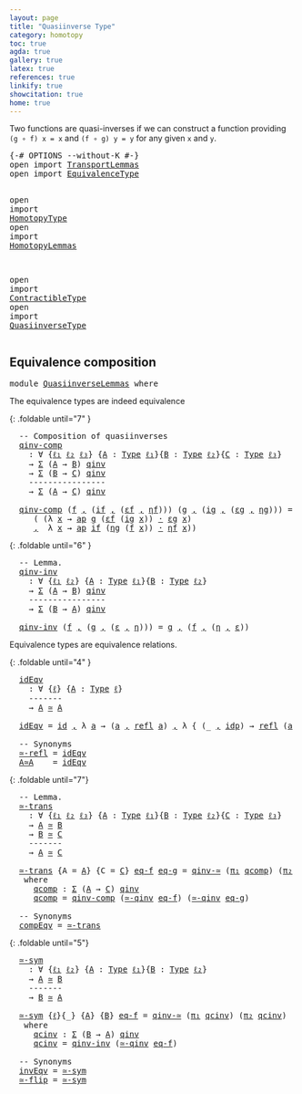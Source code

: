 ```yaml
---
layout: page
title: "Quasiinverse Type"
category: homotopy
toc: true
agda: true
gallery: true
latex: true
references: true
linkify: true
showcitation: true
home: true
---
```


Two functions are quasi-inverses if we can construct a function providing
`(g ∘ f) x = x` and `(f ∘ g) y = y` for any given `x` and `y`.

<div class="hide" >
<pre class="Agda">
<a id="348" class="Symbol">{-#</a> <a id="352" class="Keyword">OPTIONS</a> <a id="360" class="Pragma">--without-K</a> <a id="372" class="Symbol">#-}</a>
<a id="376" class="Keyword">open</a> <a id="381" class="Keyword">import</a> <a id="388" href="TransportLemmas.html" class="Module">TransportLemmas</a>
<a id="404" class="Keyword">open</a> <a id="409" class="Keyword">import</a> <a id="416" href="EquivalenceType.html" class="Module">EquivalenceType</a>

<a id="433" class="Keyword">open</a> <a id="438" class="Keyword">import</a> <a id="445" href="HomotopyType.html" class="Module">HomotopyType</a>
<a id="458" class="Keyword">open</a> <a id="463" class="Keyword">import</a> <a id="470" href="HomotopyLemmas.html" class="Module">HomotopyLemmas</a>

<a id="486" class="Keyword">open</a> <a id="491" class="Keyword">import</a> <a id="498" href="ContractibleType.html" class="Module">ContractibleType</a>
<a id="515" class="Keyword">open</a> <a id="520" class="Keyword">import</a> <a id="527" href="QuasiinverseType.html" class="Module">QuasiinverseType</a>
</pre>
</div>

## Equivalence composition

<pre class="Agda">
<a id="604" class="Keyword">module</a> <a id="611" href="QuasiinverseLemmas.html" class="Module">QuasiinverseLemmas</a> <a id="630" class="Keyword">where</a>
</pre>

The equivalence types are indeed equivalence

{: .foldable until="7" }
<pre class="Agda">
  <a id="734" class="Comment">-- Composition of quasiinverses</a>
  <a id="qinv-comp"></a><a id="768" href="QuasiinverseLemmas.html#768" class="Function">qinv-comp</a>
    <a id="782" class="Symbol">:</a> <a id="784" class="Symbol">∀</a> <a id="786" class="Symbol">{</a><a id="787" href="QuasiinverseLemmas.html#787" class="Bound">ℓ₁</a> <a id="790" href="QuasiinverseLemmas.html#790" class="Bound">ℓ₂</a> <a id="793" href="QuasiinverseLemmas.html#793" class="Bound">ℓ₃</a><a id="795" class="Symbol">}</a> <a id="797" class="Symbol">{</a><a id="798" href="QuasiinverseLemmas.html#798" class="Bound">A</a> <a id="800" class="Symbol">:</a> <a id="802" href="Intro.html#1442" class="Function">Type</a> <a id="807" href="QuasiinverseLemmas.html#787" class="Bound">ℓ₁</a><a id="809" class="Symbol">}{</a><a id="811" href="QuasiinverseLemmas.html#811" class="Bound">B</a> <a id="813" class="Symbol">:</a> <a id="815" href="Intro.html#1442" class="Function">Type</a> <a id="820" href="QuasiinverseLemmas.html#790" class="Bound">ℓ₂</a><a id="822" class="Symbol">}{</a><a id="824" href="QuasiinverseLemmas.html#824" class="Bound">C</a> <a id="826" class="Symbol">:</a> <a id="828" href="Intro.html#1442" class="Function">Type</a> <a id="833" href="QuasiinverseLemmas.html#793" class="Bound">ℓ₃</a><a id="835" class="Symbol">}</a>
    <a id="841" class="Symbol">→</a> <a id="843" href="BasicTypes.html#1401" class="Record">Σ</a> <a id="845" class="Symbol">(</a><a id="846" href="QuasiinverseLemmas.html#798" class="Bound">A</a> <a id="848" class="Symbol">→</a> <a id="850" href="QuasiinverseLemmas.html#811" class="Bound">B</a><a id="851" class="Symbol">)</a> <a id="853" href="QuasiinverseType.html#732" class="Function">qinv</a>
    <a id="862" class="Symbol">→</a> <a id="864" href="BasicTypes.html#1401" class="Record">Σ</a> <a id="866" class="Symbol">(</a><a id="867" href="QuasiinverseLemmas.html#811" class="Bound">B</a> <a id="869" class="Symbol">→</a> <a id="871" href="QuasiinverseLemmas.html#824" class="Bound">C</a><a id="872" class="Symbol">)</a> <a id="874" href="QuasiinverseType.html#732" class="Function">qinv</a>
    <a id="883" class="Comment">----------------</a>
    <a id="904" class="Symbol">→</a> <a id="906" href="BasicTypes.html#1401" class="Record">Σ</a> <a id="908" class="Symbol">(</a><a id="909" href="QuasiinverseLemmas.html#798" class="Bound">A</a> <a id="911" class="Symbol">→</a> <a id="913" href="QuasiinverseLemmas.html#824" class="Bound">C</a><a id="914" class="Symbol">)</a> <a id="916" href="QuasiinverseType.html#732" class="Function">qinv</a>

  <a id="924" href="QuasiinverseLemmas.html#768" class="Function">qinv-comp</a> <a id="934" class="Symbol">(</a><a id="935" href="QuasiinverseLemmas.html#935" class="Bound">f</a> <a id="937" href="BasicTypes.html#1479" class="InductiveConstructor Operator">,</a> <a id="939" class="Symbol">(</a><a id="940" href="QuasiinverseLemmas.html#940" class="Bound">if</a> <a id="943" href="BasicTypes.html#1479" class="InductiveConstructor Operator">,</a> <a id="945" class="Symbol">(</a><a id="946" href="QuasiinverseLemmas.html#946" class="Bound">εf</a> <a id="949" href="BasicTypes.html#1479" class="InductiveConstructor Operator">,</a> <a id="951" href="QuasiinverseLemmas.html#951" class="Bound">ηf</a><a id="953" class="Symbol">)))</a> <a id="957" class="Symbol">(</a><a id="958" href="QuasiinverseLemmas.html#958" class="Bound">g</a> <a id="960" href="BasicTypes.html#1479" class="InductiveConstructor Operator">,</a> <a id="962" class="Symbol">(</a><a id="963" href="QuasiinverseLemmas.html#963" class="Bound">ig</a> <a id="966" href="BasicTypes.html#1479" class="InductiveConstructor Operator">,</a> <a id="968" class="Symbol">(</a><a id="969" href="QuasiinverseLemmas.html#969" class="Bound">εg</a> <a id="972" href="BasicTypes.html#1479" class="InductiveConstructor Operator">,</a> <a id="974" href="QuasiinverseLemmas.html#974" class="Bound">ηg</a><a id="976" class="Symbol">)))</a> <a id="980" class="Symbol">=</a> <a id="982" class="Symbol">(</a><a id="983" href="QuasiinverseLemmas.html#958" class="Bound">g</a> <a id="985" href="BasicFunctions.html#910" class="Function Operator">∘</a> <a id="987" href="QuasiinverseLemmas.html#935" class="Bound">f</a><a id="988" class="Symbol">)</a> <a id="990" href="BasicTypes.html#1479" class="InductiveConstructor Operator">,</a> <a id="992" class="Symbol">((</a><a id="994" href="QuasiinverseLemmas.html#940" class="Bound">if</a> <a id="997" href="BasicFunctions.html#910" class="Function Operator">∘</a> <a id="999" href="QuasiinverseLemmas.html#963" class="Bound">ig</a><a id="1001" class="Symbol">)</a> <a id="1003" href="BasicTypes.html#1479" class="InductiveConstructor Operator">,</a>
     <a id="1010" class="Symbol">(</a> <a id="1012" class="Symbol">(λ</a> <a id="1015" href="QuasiinverseLemmas.html#1015" class="Bound">x</a> <a id="1017" class="Symbol">→</a> <a id="1019" href="AlgebraOnPaths.html#442" class="Function">ap</a> <a id="1022" href="QuasiinverseLemmas.html#958" class="Bound">g</a> <a id="1024" class="Symbol">(</a><a id="1025" href="QuasiinverseLemmas.html#946" class="Bound">εf</a> <a id="1028" class="Symbol">(</a><a id="1029" href="QuasiinverseLemmas.html#963" class="Bound">ig</a> <a id="1032" href="QuasiinverseLemmas.html#1015" class="Bound">x</a><a id="1033" class="Symbol">))</a> <a id="1036" href="EqualityType.html#2151" class="Function Operator">·</a> <a id="1038" href="QuasiinverseLemmas.html#969" class="Bound">εg</a> <a id="1041" href="QuasiinverseLemmas.html#1015" class="Bound">x</a><a id="1042" class="Symbol">)</a>
     <a id="1049" href="BasicTypes.html#1479" class="InductiveConstructor Operator">,</a>  <a id="1052" class="Symbol">λ</a> <a id="1054" href="QuasiinverseLemmas.html#1054" class="Bound">x</a> <a id="1056" class="Symbol">→</a> <a id="1058" href="AlgebraOnPaths.html#442" class="Function">ap</a> <a id="1061" href="QuasiinverseLemmas.html#940" class="Bound">if</a> <a id="1064" class="Symbol">(</a><a id="1065" href="QuasiinverseLemmas.html#974" class="Bound">ηg</a> <a id="1068" class="Symbol">(</a><a id="1069" href="QuasiinverseLemmas.html#935" class="Bound">f</a> <a id="1071" href="QuasiinverseLemmas.html#1054" class="Bound">x</a><a id="1072" class="Symbol">))</a> <a id="1075" href="EqualityType.html#2151" class="Function Operator">·</a> <a id="1077" href="QuasiinverseLemmas.html#951" class="Bound">ηf</a> <a id="1080" href="QuasiinverseLemmas.html#1054" class="Bound">x</a><a id="1081" class="Symbol">))</a>
</pre>

{: .foldable until="6" }
<pre class="Agda">
  <a id="1136" class="Comment">-- Lemma.</a>
  <a id="qinv-inv"></a><a id="1148" href="QuasiinverseLemmas.html#1148" class="Function">qinv-inv</a>
    <a id="1161" class="Symbol">:</a> <a id="1163" class="Symbol">∀</a> <a id="1165" class="Symbol">{</a><a id="1166" href="QuasiinverseLemmas.html#1166" class="Bound">ℓ₁</a> <a id="1169" href="QuasiinverseLemmas.html#1169" class="Bound">ℓ₂</a><a id="1171" class="Symbol">}</a> <a id="1173" class="Symbol">{</a><a id="1174" href="QuasiinverseLemmas.html#1174" class="Bound">A</a> <a id="1176" class="Symbol">:</a> <a id="1178" href="Intro.html#1442" class="Function">Type</a> <a id="1183" href="QuasiinverseLemmas.html#1166" class="Bound">ℓ₁</a><a id="1185" class="Symbol">}{</a><a id="1187" href="QuasiinverseLemmas.html#1187" class="Bound">B</a> <a id="1189" class="Symbol">:</a> <a id="1191" href="Intro.html#1442" class="Function">Type</a> <a id="1196" href="QuasiinverseLemmas.html#1169" class="Bound">ℓ₂</a><a id="1198" class="Symbol">}</a>
    <a id="1204" class="Symbol">→</a> <a id="1206" href="BasicTypes.html#1401" class="Record">Σ</a> <a id="1208" class="Symbol">(</a><a id="1209" href="QuasiinverseLemmas.html#1174" class="Bound">A</a> <a id="1211" class="Symbol">→</a> <a id="1213" href="QuasiinverseLemmas.html#1187" class="Bound">B</a><a id="1214" class="Symbol">)</a> <a id="1216" href="QuasiinverseType.html#732" class="Function">qinv</a>
    <a id="1225" class="Comment">----------------</a>
    <a id="1246" class="Symbol">→</a> <a id="1248" href="BasicTypes.html#1401" class="Record">Σ</a> <a id="1250" class="Symbol">(</a><a id="1251" href="QuasiinverseLemmas.html#1187" class="Bound">B</a> <a id="1253" class="Symbol">→</a> <a id="1255" href="QuasiinverseLemmas.html#1174" class="Bound">A</a><a id="1256" class="Symbol">)</a> <a id="1258" href="QuasiinverseType.html#732" class="Function">qinv</a>

  <a id="1266" href="QuasiinverseLemmas.html#1148" class="Function">qinv-inv</a> <a id="1275" class="Symbol">(</a><a id="1276" href="QuasiinverseLemmas.html#1276" class="Bound">f</a> <a id="1278" href="BasicTypes.html#1479" class="InductiveConstructor Operator">,</a> <a id="1280" class="Symbol">(</a><a id="1281" href="QuasiinverseLemmas.html#1281" class="Bound">g</a> <a id="1283" href="BasicTypes.html#1479" class="InductiveConstructor Operator">,</a> <a id="1285" class="Symbol">(</a><a id="1286" href="QuasiinverseLemmas.html#1286" class="Bound">ε</a> <a id="1288" href="BasicTypes.html#1479" class="InductiveConstructor Operator">,</a> <a id="1290" href="QuasiinverseLemmas.html#1290" class="Bound">η</a><a id="1291" class="Symbol">)))</a> <a id="1295" class="Symbol">=</a> <a id="1297" href="QuasiinverseLemmas.html#1281" class="Bound">g</a> <a id="1299" href="BasicTypes.html#1479" class="InductiveConstructor Operator">,</a> <a id="1301" class="Symbol">(</a><a id="1302" href="QuasiinverseLemmas.html#1276" class="Bound">f</a> <a id="1304" href="BasicTypes.html#1479" class="InductiveConstructor Operator">,</a> <a id="1306" class="Symbol">(</a><a id="1307" href="QuasiinverseLemmas.html#1290" class="Bound">η</a> <a id="1309" href="BasicTypes.html#1479" class="InductiveConstructor Operator">,</a> <a id="1311" href="QuasiinverseLemmas.html#1286" class="Bound">ε</a><a id="1312" class="Symbol">))</a>
</pre>

Equivalence types are equivalence relations.

{: .foldable until="4" }
<pre class="Agda">
  <a id="idEqv"></a><a id="1413" href="QuasiinverseLemmas.html#1413" class="Function">idEqv</a>
    <a id="1423" class="Symbol">:</a> <a id="1425" class="Symbol">∀</a> <a id="1427" class="Symbol">{</a><a id="1428" href="QuasiinverseLemmas.html#1428" class="Bound">ℓ</a><a id="1429" class="Symbol">}</a> <a id="1431" class="Symbol">{</a><a id="1432" href="QuasiinverseLemmas.html#1432" class="Bound">A</a> <a id="1434" class="Symbol">:</a> <a id="1436" href="Intro.html#1442" class="Function">Type</a> <a id="1441" href="QuasiinverseLemmas.html#1428" class="Bound">ℓ</a><a id="1442" class="Symbol">}</a>
    <a id="1448" class="Comment">-------</a>
    <a id="1460" class="Symbol">→</a> <a id="1462" href="QuasiinverseLemmas.html#1432" class="Bound">A</a> <a id="1464" href="EquivalenceType.html#778" class="Function Operator">≃</a> <a id="1466" href="QuasiinverseLemmas.html#1432" class="Bound">A</a>

  <a id="1471" href="QuasiinverseLemmas.html#1413" class="Function">idEqv</a> <a id="1477" class="Symbol">=</a> <a id="1479" href="BasicFunctions.html#364" class="Function">id</a> <a id="1482" href="BasicTypes.html#1479" class="InductiveConstructor Operator">,</a> <a id="1484" class="Symbol">λ</a> <a id="1486" href="QuasiinverseLemmas.html#1486" class="Bound">a</a> <a id="1488" class="Symbol">→</a> <a id="1490" class="Symbol">(</a><a id="1491" href="QuasiinverseLemmas.html#1486" class="Bound">a</a> <a id="1493" href="BasicTypes.html#1479" class="InductiveConstructor Operator">,</a> <a id="1495" href="EqualityType.html#1111" class="Function">refl</a> <a id="1500" href="QuasiinverseLemmas.html#1486" class="Bound">a</a><a id="1501" class="Symbol">)</a> <a id="1503" href="BasicTypes.html#1479" class="InductiveConstructor Operator">,</a> <a id="1505" class="Symbol">λ</a> <a id="1507" class="Symbol">{</a> <a id="1509" class="Symbol">(_</a> <a id="1512" href="BasicTypes.html#1479" class="InductiveConstructor Operator">,</a> <a id="1514" href="EqualityType.html#985" class="InductiveConstructor">idp</a><a id="1517" class="Symbol">)</a> <a id="1519" class="Symbol">→</a> <a id="1521" href="EqualityType.html#1111" class="Function">refl</a> <a id="1526" class="Symbol">(</a><a id="1527" href="QuasiinverseLemmas.html#1486" class="Bound">a</a> <a id="1529" href="BasicTypes.html#1479" class="InductiveConstructor Operator">,</a> <a id="1531" href="EqualityType.html#1111" class="Function">refl</a> <a id="1536" href="QuasiinverseLemmas.html#1486" class="Bound">a</a><a id="1537" class="Symbol">)</a> <a id="1539" class="Symbol">}</a>

  <a id="1544" class="Comment">-- Synonyms</a>
  <a id="≃-refl"></a><a id="1558" href="QuasiinverseLemmas.html#1558" class="Function">≃-refl</a> <a id="1565" class="Symbol">=</a> <a id="1567" href="QuasiinverseLemmas.html#1413" class="Function">idEqv</a>
  <a id="A≃A"></a><a id="1575" href="QuasiinverseLemmas.html#1575" class="Function">A≃A</a>    <a id="1582" class="Symbol">=</a> <a id="1584" href="QuasiinverseLemmas.html#1413" class="Function">idEqv</a>
</pre>

{: .foldable until="7"}
<pre class="Agda">
  <a id="1641" class="Comment">-- Lemma.</a>
  <a id="≃-trans"></a><a id="1653" href="QuasiinverseLemmas.html#1653" class="Function">≃-trans</a>
    <a id="1665" class="Symbol">:</a> <a id="1667" class="Symbol">∀</a> <a id="1669" class="Symbol">{</a><a id="1670" href="QuasiinverseLemmas.html#1670" class="Bound">ℓ₁</a> <a id="1673" href="QuasiinverseLemmas.html#1673" class="Bound">ℓ₂</a> <a id="1676" href="QuasiinverseLemmas.html#1676" class="Bound">ℓ₃</a><a id="1678" class="Symbol">}</a> <a id="1680" class="Symbol">{</a><a id="1681" href="QuasiinverseLemmas.html#1681" class="Bound">A</a> <a id="1683" class="Symbol">:</a> <a id="1685" href="Intro.html#1442" class="Function">Type</a> <a id="1690" href="QuasiinverseLemmas.html#1670" class="Bound">ℓ₁</a><a id="1692" class="Symbol">}{</a><a id="1694" href="QuasiinverseLemmas.html#1694" class="Bound">B</a> <a id="1696" class="Symbol">:</a> <a id="1698" href="Intro.html#1442" class="Function">Type</a> <a id="1703" href="QuasiinverseLemmas.html#1673" class="Bound">ℓ₂</a><a id="1705" class="Symbol">}{</a><a id="1707" href="QuasiinverseLemmas.html#1707" class="Bound">C</a> <a id="1709" class="Symbol">:</a> <a id="1711" href="Intro.html#1442" class="Function">Type</a> <a id="1716" href="QuasiinverseLemmas.html#1676" class="Bound">ℓ₃</a><a id="1718" class="Symbol">}</a>
    <a id="1724" class="Symbol">→</a> <a id="1726" href="QuasiinverseLemmas.html#1681" class="Bound">A</a> <a id="1728" href="EquivalenceType.html#778" class="Function Operator">≃</a> <a id="1730" href="QuasiinverseLemmas.html#1694" class="Bound">B</a>
    <a id="1736" class="Symbol">→</a> <a id="1738" href="QuasiinverseLemmas.html#1694" class="Bound">B</a> <a id="1740" href="EquivalenceType.html#778" class="Function Operator">≃</a> <a id="1742" href="QuasiinverseLemmas.html#1707" class="Bound">C</a>
    <a id="1748" class="Comment">-------</a>
    <a id="1760" class="Symbol">→</a> <a id="1762" href="QuasiinverseLemmas.html#1681" class="Bound">A</a> <a id="1764" href="EquivalenceType.html#778" class="Function Operator">≃</a> <a id="1766" href="QuasiinverseLemmas.html#1707" class="Bound">C</a>

  <a id="1771" href="QuasiinverseLemmas.html#1653" class="Function">≃-trans</a> <a id="1779" class="Symbol">{</a><a id="1780" class="Argument">A</a> <a id="1782" class="Symbol">=</a> <a id="1784" href="QuasiinverseLemmas.html#1784" class="Bound">A</a><a id="1785" class="Symbol">}</a> <a id="1787" class="Symbol">{</a><a id="1788" class="Argument">C</a> <a id="1790" class="Symbol">=</a> <a id="1792" href="QuasiinverseLemmas.html#1792" class="Bound">C</a><a id="1793" class="Symbol">}</a> <a id="1795" href="QuasiinverseLemmas.html#1795" class="Bound">eq-f</a> <a id="1800" href="QuasiinverseLemmas.html#1800" class="Bound">eq-g</a> <a id="1805" class="Symbol">=</a> <a id="1807" href="QuasiinverseType.html#3135" class="Function">qinv-≃</a> <a id="1814" class="Symbol">(</a><a id="1815" href="BasicTypes.html#1495" class="Field">π₁</a> <a id="1818" href="QuasiinverseLemmas.html#1850" class="Function">qcomp</a><a id="1823" class="Symbol">)</a> <a id="1825" class="Symbol">(</a><a id="1826" href="BasicTypes.html#1506" class="Field">π₂</a> <a id="1829" href="QuasiinverseLemmas.html#1850" class="Function">qcomp</a><a id="1834" class="Symbol">)</a>
   <a id="1839" class="Keyword">where</a>
     <a id="1850" href="QuasiinverseLemmas.html#1850" class="Function">qcomp</a> <a id="1856" class="Symbol">:</a> <a id="1858" href="BasicTypes.html#1401" class="Record">Σ</a> <a id="1860" class="Symbol">(</a><a id="1861" href="QuasiinverseLemmas.html#1784" class="Bound">A</a> <a id="1863" class="Symbol">→</a> <a id="1865" href="QuasiinverseLemmas.html#1792" class="Bound">C</a><a id="1866" class="Symbol">)</a> <a id="1868" href="QuasiinverseType.html#732" class="Function">qinv</a>
     <a id="1878" href="QuasiinverseLemmas.html#1850" class="Function">qcomp</a> <a id="1884" class="Symbol">=</a> <a id="1886" href="QuasiinverseLemmas.html#768" class="Function">qinv-comp</a> <a id="1896" class="Symbol">(</a><a id="1897" href="QuasiinverseType.html#3210" class="Function">≃-qinv</a> <a id="1904" href="QuasiinverseLemmas.html#1795" class="Bound">eq-f</a><a id="1908" class="Symbol">)</a> <a id="1910" class="Symbol">(</a><a id="1911" href="QuasiinverseType.html#3210" class="Function">≃-qinv</a> <a id="1918" href="QuasiinverseLemmas.html#1800" class="Bound">eq-g</a><a id="1922" class="Symbol">)</a>

  <a id="1927" class="Comment">-- Synonyms</a>
  <a id="compEqv"></a><a id="1941" href="QuasiinverseLemmas.html#1941" class="Function">compEqv</a> <a id="1949" class="Symbol">=</a> <a id="1951" href="QuasiinverseLemmas.html#1653" class="Function">≃-trans</a>
</pre>

{: .foldable until="5"}
<pre class="Agda">
  <a id="≃-sym"></a><a id="2010" href="QuasiinverseLemmas.html#2010" class="Function">≃-sym</a>
    <a id="2020" class="Symbol">:</a> <a id="2022" class="Symbol">∀</a> <a id="2024" class="Symbol">{</a><a id="2025" href="QuasiinverseLemmas.html#2025" class="Bound">ℓ₁</a> <a id="2028" href="QuasiinverseLemmas.html#2028" class="Bound">ℓ₂</a><a id="2030" class="Symbol">}</a> <a id="2032" class="Symbol">{</a><a id="2033" href="QuasiinverseLemmas.html#2033" class="Bound">A</a> <a id="2035" class="Symbol">:</a> <a id="2037" href="Intro.html#1442" class="Function">Type</a> <a id="2042" href="QuasiinverseLemmas.html#2025" class="Bound">ℓ₁</a><a id="2044" class="Symbol">}{</a><a id="2046" href="QuasiinverseLemmas.html#2046" class="Bound">B</a> <a id="2048" class="Symbol">:</a> <a id="2050" href="Intro.html#1442" class="Function">Type</a> <a id="2055" href="QuasiinverseLemmas.html#2028" class="Bound">ℓ₂</a><a id="2057" class="Symbol">}</a>
    <a id="2063" class="Symbol">→</a> <a id="2065" href="QuasiinverseLemmas.html#2033" class="Bound">A</a> <a id="2067" href="EquivalenceType.html#778" class="Function Operator">≃</a> <a id="2069" href="QuasiinverseLemmas.html#2046" class="Bound">B</a>
    <a id="2075" class="Comment">-------</a>
    <a id="2087" class="Symbol">→</a> <a id="2089" href="QuasiinverseLemmas.html#2046" class="Bound">B</a> <a id="2091" href="EquivalenceType.html#778" class="Function Operator">≃</a> <a id="2093" href="QuasiinverseLemmas.html#2033" class="Bound">A</a>

  <a id="2098" href="QuasiinverseLemmas.html#2010" class="Function">≃-sym</a> <a id="2104" class="Symbol">{</a><a id="2105" href="QuasiinverseLemmas.html#2105" class="Bound">ℓ</a><a id="2106" class="Symbol">}{_}</a> <a id="2111" class="Symbol">{</a><a id="2112" href="QuasiinverseLemmas.html#2112" class="Bound">A</a><a id="2113" class="Symbol">}</a> <a id="2115" class="Symbol">{</a><a id="2116" href="QuasiinverseLemmas.html#2116" class="Bound">B</a><a id="2117" class="Symbol">}</a> <a id="2119" href="QuasiinverseLemmas.html#2119" class="Bound">eq-f</a> <a id="2124" class="Symbol">=</a> <a id="2126" href="QuasiinverseType.html#3135" class="Function">qinv-≃</a> <a id="2133" class="Symbol">(</a><a id="2134" href="BasicTypes.html#1495" class="Field">π₁</a> <a id="2137" href="QuasiinverseLemmas.html#2169" class="Function">qcinv</a><a id="2142" class="Symbol">)</a> <a id="2144" class="Symbol">(</a><a id="2145" href="BasicTypes.html#1506" class="Field">π₂</a> <a id="2148" href="QuasiinverseLemmas.html#2169" class="Function">qcinv</a><a id="2153" class="Symbol">)</a>
   <a id="2158" class="Keyword">where</a>
     <a id="2169" href="QuasiinverseLemmas.html#2169" class="Function">qcinv</a> <a id="2175" class="Symbol">:</a> <a id="2177" href="BasicTypes.html#1401" class="Record">Σ</a> <a id="2179" class="Symbol">(</a><a id="2180" href="QuasiinverseLemmas.html#2116" class="Bound">B</a> <a id="2182" class="Symbol">→</a> <a id="2184" href="QuasiinverseLemmas.html#2112" class="Bound">A</a><a id="2185" class="Symbol">)</a> <a id="2187" href="QuasiinverseType.html#732" class="Function">qinv</a>
     <a id="2197" href="QuasiinverseLemmas.html#2169" class="Function">qcinv</a> <a id="2203" class="Symbol">=</a> <a id="2205" href="QuasiinverseLemmas.html#1148" class="Function">qinv-inv</a> <a id="2214" class="Symbol">(</a><a id="2215" href="QuasiinverseType.html#3210" class="Function">≃-qinv</a> <a id="2222" href="QuasiinverseLemmas.html#2119" class="Bound">eq-f</a><a id="2226" class="Symbol">)</a>

  <a id="2231" class="Comment">-- Synonyms</a>
  <a id="invEqv"></a><a id="2245" href="QuasiinverseLemmas.html#2245" class="Function">invEqv</a> <a id="2252" class="Symbol">=</a> <a id="2254" href="QuasiinverseLemmas.html#2010" class="Function">≃-sym</a>
  <a id="≃-flip"></a><a id="2262" href="QuasiinverseLemmas.html#2262" class="Function">≃-flip</a> <a id="2269" class="Symbol">=</a> <a id="2271" href="QuasiinverseLemmas.html#2010" class="Function">≃-sym</a>
</pre>
